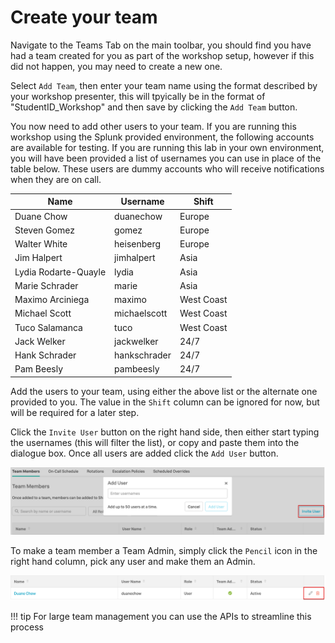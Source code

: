 # Create your team

Navigate to the Teams Tab on the main toolbar, you should find you have had a team created for you as part of the workshop setup, however if this did not happen, you may need to create a new one.

Select `Add Team`, then enter your team name using the format described by your workshop presenter, this will tpyically be in the format of "StudentID_Workshop" and then save by clicking the `Add Team` button.

You now need to add other users to your team.  If you are running this workshop using the Splunk provided environment, the following accounts are available for testing.  If you are running this lab in your own environment, you will have been provided a list of usernames you can use in place of the table below.  These users are dummy accounts who will receive notifications when they are on call.

| Name | Username | Shift |
| --- | --- | --- |
| Duane Chow | duanechow | Europe |
| Steven Gomez | gomez | Europe |
| Walter White | heisenberg | Europe |
| Jim Halpert | jimhalpert | Asia |
| Lydia Rodarte-Quayle | lydia | Asia |
| Marie Schrader | marie | Asia |
| Maximo Arciniega | maximo | West Coast |
| Michael Scott | michaelscott | West Coast |
| Tuco Salamanca | tuco | West Coast |
| Jack Welker | jackwelker | 24/7 |
| Hank Schrader | hankschrader | 24/7 |
| Pam Beesly | pambeesly | 24/7 |

Add the users to your team, using either the above list or the alternate one provided to you. The value in the `Shift` column can be ignored for now, but will be required for a later step.

Click the `Invite User` button on the right hand side, then either start typing the usernames (this will filter the list), or copy and paste them into the dialogue box. Once all users are added click the `Add User` button.

![Add Team Members](../images/victorops/add-team-members.png)

To make a team member a Team Admin, simply click the `Pencil` icon in the right hand column, pick any user and make them an Admin.

![Add Admin](../images/victorops/team-admin.png)

!!! tip
    For large team management you can use the APIs to streamline this process